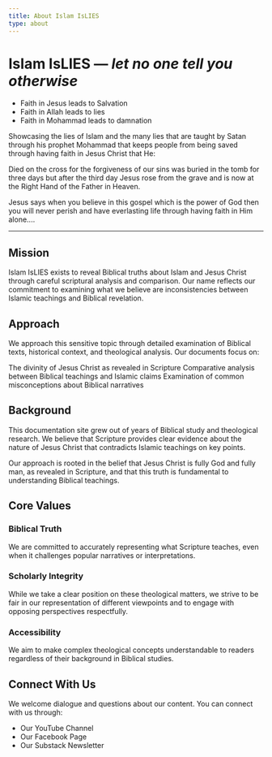 ```yaml
---
title: About Islam IsLIES
type: about
---
```


# Islam IsLIES — *let no one tell you otherwise*

- Faith in Jesus leads to Salvation
- Faith in Allah leads to lies 
- Faith in Mohammad leads to damnation


Showcasing the lies of Islam and the many lies that are taught by Satan through his prophet Mohammad that keeps people from being saved through having faith in Jesus Christ that He:

Died on the cross for the forgiveness of our sins
was buried in the tomb for three days
but after the third day Jesus rose from the grave 
and is now at the Right Hand of the Father in Heaven. 

Jesus says when you believe in this gospel which is the power of God then you will never perish and have everlasting life through having faith in Him alone....

---

## Mission

Islam IsLIES exists to reveal Biblical truths about Islam and Jesus Christ through careful scriptural analysis and comparison. Our name reflects our commitment to examining what we believe are inconsistencies between Islamic teachings and Biblical revelation.


## Approach
We approach this sensitive topic through detailed examination of Biblical texts, historical context, and theological analysis. Our documents focus on:

The divinity of Jesus Christ as revealed in Scripture
Comparative analysis between Biblical teachings and Islamic claims
Examination of common misconceptions about Biblical narratives

## Background
This documentation site grew out of years of Biblical study and theological research. We believe that Scripture provides clear evidence about the nature of Jesus Christ that contradicts Islamic teachings on key points.

Our approach is rooted in the belief that Jesus Christ is fully God and fully man, as revealed in Scripture, and that this truth is fundamental to understanding Biblical teachings.

## Core Values

### Biblical Truth
We are committed to accurately representing what Scripture teaches, even when it challenges popular narratives or interpretations.

### Scholarly Integrity
While we take a clear position on these theological matters, we strive to be fair in our representation of different viewpoints and to engage with opposing perspectives respectfully.

### Accessibility
We aim to make complex theological concepts understandable to readers regardless of their background in Biblical studies.

## Connect With Us
We welcome dialogue and questions about our content. You can connect with us through:

- Our YouTube Channel
- Our Facebook Page
- Our Substack Newsletter